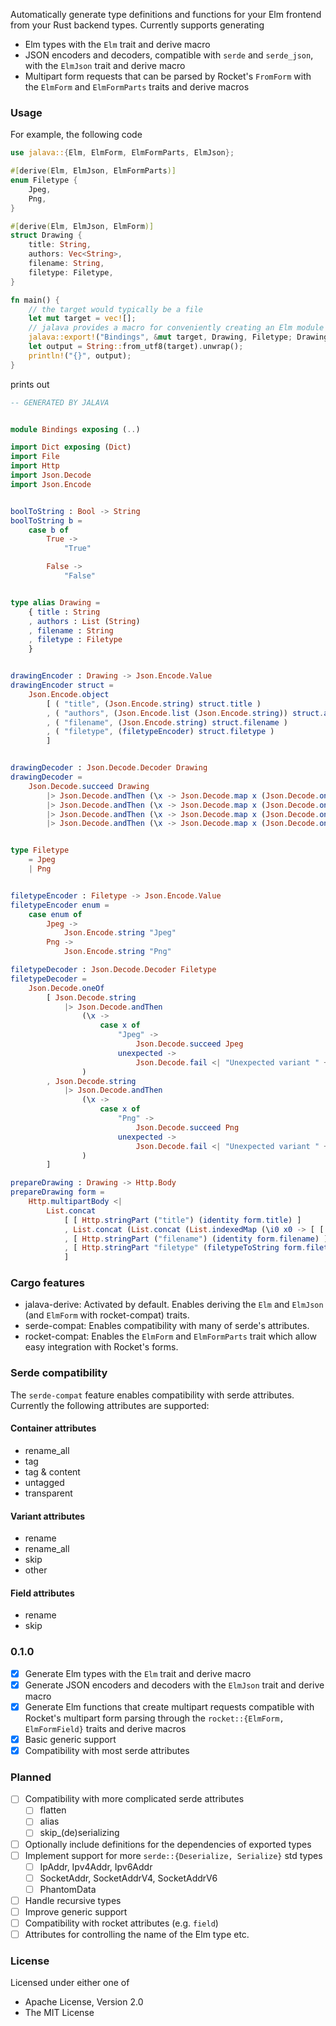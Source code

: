 Automatically generate type definitions and functions for your Elm frontend from your Rust backend types. Currently supports generating
- Elm types with the `Elm` trait and derive macro
- JSON encoders and decoders, compatible with `serde` and `serde_json`, with the `ElmJson` trait and derive macro
- Multipart form requests that can be parsed by Rocket's `FromForm` with the `ElmForm` and `ElmFormParts` traits and derive macros

### Usage
For example, the following code
```rust
use jalava::{Elm, ElmForm, ElmFormParts, ElmJson};

#[derive(Elm, ElmJson, ElmFormParts)]
enum Filetype {
    Jpeg,
    Png,
}

#[derive(Elm, ElmJson, ElmForm)]
struct Drawing {
    title: String,
    authors: Vec<String>,
    filename: String,
    filetype: Filetype,
}

fn main() {
    // the target would typically be a file
    let mut target = vec![];
    // jalava provides a macro for conveniently creating an Elm module with everything needed
    jalava::export!("Bindings", &mut target, Drawing, Filetype; Drawing).unwrap();
    let output = String::from_utf8(target).unwrap();
    println!("{}", output);
}
```
prints out
```elm
-- GENERATED BY JALAVA


module Bindings exposing (..)

import Dict exposing (Dict)
import File
import Http
import Json.Decode
import Json.Encode


boolToString : Bool -> String
boolToString b =
    case b of
        True ->
            "True"

        False ->
            "False"


type alias Drawing =
    { title : String
    , authors : List (String)
    , filename : String
    , filetype : Filetype
    }


drawingEncoder : Drawing -> Json.Encode.Value
drawingEncoder struct =
    Json.Encode.object
        [ ( "title", (Json.Encode.string) struct.title )
        , ( "authors", (Json.Encode.list (Json.Encode.string)) struct.authors )
        , ( "filename", (Json.Encode.string) struct.filename )
        , ( "filetype", (filetypeEncoder) struct.filetype )
        ]


drawingDecoder : Json.Decode.Decoder Drawing
drawingDecoder =
    Json.Decode.succeed Drawing
        |> Json.Decode.andThen (\x -> Json.Decode.map x (Json.Decode.oneOf [ Json.Decode.field "title" (Json.Decode.string) ]))
        |> Json.Decode.andThen (\x -> Json.Decode.map x (Json.Decode.oneOf [ Json.Decode.field "authors" (Json.Decode.list (Json.Decode.string)) ]))
        |> Json.Decode.andThen (\x -> Json.Decode.map x (Json.Decode.oneOf [ Json.Decode.field "filename" (Json.Decode.string) ]))
        |> Json.Decode.andThen (\x -> Json.Decode.map x (Json.Decode.oneOf [ Json.Decode.field "filetype" (filetypeDecoder) ]))


type Filetype
    = Jpeg
    | Png


filetypeEncoder : Filetype -> Json.Encode.Value
filetypeEncoder enum =
    case enum of
        Jpeg ->
            Json.Encode.string "Jpeg"
        Png ->
            Json.Encode.string "Png"

filetypeDecoder : Json.Decode.Decoder Filetype
filetypeDecoder = 
    Json.Decode.oneOf
        [ Json.Decode.string
            |> Json.Decode.andThen
                (\x ->
                    case x of
                        "Jpeg" ->
                            Json.Decode.succeed Jpeg
                        unexpected ->
                            Json.Decode.fail <| "Unexpected variant " ++ unexpected
                )
        , Json.Decode.string
            |> Json.Decode.andThen
                (\x ->
                    case x of
                        "Png" ->
                            Json.Decode.succeed Png
                        unexpected ->
                            Json.Decode.fail <| "Unexpected variant " ++ unexpected
                )
        ]

prepareDrawing : Drawing -> Http.Body
prepareDrawing form =
    Http.multipartBody <|
        List.concat
            [ [ Http.stringPart ("title") (identity form.title) ]
            , List.concat (List.concat (List.indexedMap (\i0 x0 -> [ [ Http.stringPart ("authors[" ++ String.fromInt i0 ++ "]") (identity x0) ] ]) (identity form.authors)))
            , [ Http.stringPart ("filename") (identity form.filename) ]
            , [ Http.stringPart "filetype" (filetypeToString form.filetype) ]
            ]


```

### Cargo features
- jalava-derive: Activated by default. Enables deriving the `Elm` and `ElmJson` (and `ElmForm` with rocket-compat) traits.
- serde-compat: Enables compatibility with many of serde's attributes.
- rocket-compat: Enables the `ElmForm` and `ElmFormParts` trait which allow easy integration with Rocket's forms.

### Serde compatibility
The `serde-compat` feature enables compatibility with serde attributes. Currently the following attributes are supported:
#### Container attributes
- rename_all
- tag
- tag & content
- untagged
- transparent
#### Variant attributes
- rename
- rename_all
- skip
- other
#### Field attributes
- rename
- skip

### 0.1.0
- [x] Generate Elm types with the `Elm` trait and derive macro
- [x] Generate JSON encoders and decoders with the `ElmJson` trait and derive macro
- [x] Generate Elm functions that create multipart requests compatible with Rocket's multipart form parsing through the `rocket::{ElmForm, ElmFormField}` traits and derive macros
- [x] Basic generic support
- [x] Compatibility with most serde attributes

### Planned
- [ ] Compatibility with more complicated serde attributes
  - [ ] flatten
  - [ ] alias
  - [ ] skip_(de)serializing
- [ ] Optionally include definitions for the dependencies of exported types
- [ ] Implement support for more `serde::{Deserialize, Serialize}` std types
  - [ ] IpAddr, Ipv4Addr, Ipv6Addr
  - [ ] SocketAddr, SocketAddrV4, SocketAddrV6
  - [ ] PhantomData
- [ ] Handle recursive types
- [ ] Improve generic support
- [ ] Compatibility with rocket attributes (e.g. `field`)
- [ ] Attributes for controlling the name of the Elm type etc.

### License
Licensed under either one of
- Apache License, Version 2.0
- The MIT License
